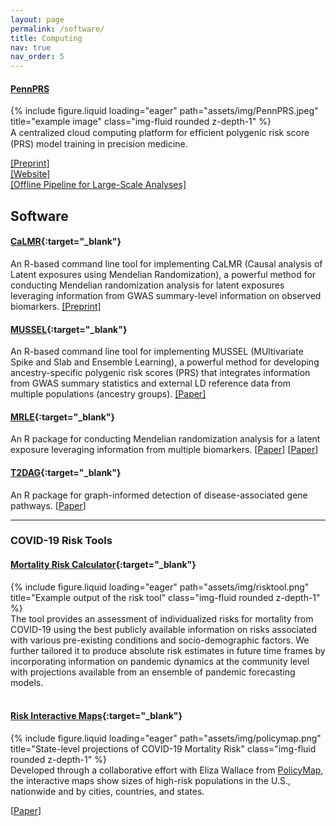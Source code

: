 ```yaml
---
layout: page
permalink: /software/
title: Computing
nav: true
nav_order: 5
---
```


#### [PennPRS](https://pennprs.org/)

<div class="row justify-content-sm-center">
    <div class="col-sm mt-3 mt-md-0">
        {% include figure.liquid loading="eager" path="assets/img/PennPRS.jpeg" title="example image" class="img-fluid rounded z-depth-1" %}
    </div>
</div>
<div class="caption">
    A centralized cloud computing platform for efﬁcient polygenic risk score (PRS) model training in precision medicine.
</div>

[[Preprint]](https://www.medrxiv.org/content/10.1101/2025.02.07.25321875v1)<br />
[[Website]](https://pennprs.org/)<br />
[[Offline Pipeline for Large-Scale Analyses]](https://github.com/PennPRS/Pipeline)<br />

## **Software**

#### [CaLMR](https://github.com/yueuuy/CaLMR/){:target="\_blank"}

An R-based command line tool for implementing CaLMR (Causal analysis of Latent exposures using Mendelian Randomization), a powerful method for conducting Mendelian randomization analysis for latent exposures leveraging information from GWAS summary-level information on observed biomarkers.
[[Preprint]](https://www.medrxiv.org/content/10.1101/2024.11.25.24317939v1)

#### [MUSSEL](https://github.com/Jin93/MUSSEL){:target="\_blank"}

An R-based command line tool for implementing MUSSEL (MUltivariate Spike and Slab and Ensemble Learning), a powerful method for developing ancestry-specific polygenic risk scores (PRS) that integrates information from GWAS summary statistics and external LD reference data from multiple populations (ancestry groups).
[[Paper]](https://www.cell.com/cell-genomics/fulltext/S2666-979X(24)00095-8)

#### [MRLE](https://github.com/Jin93/MRLE){:target="\_blank"}

An R package for conducting Mendelian randomization analysis for a latent exposure leveraging information from multiple biomarkers. [[Paper](https://academic.oup.com/biostatistics/advance-article-abstract/doi/10.1093/biostatistics/kxae006/7624600?redirectedFrom=fulltext&login=false)]
[[Paper](https://academic.oup.com/biostatistics/article/25/4/1015/7624600)]

#### [T2DAG](https://github.com/Jin93/T2DAG){:target="\_blank"}

An R package for graph-informed detection of disease-associated gene pathways. [[Paper](https://academic.oup.com/bioinformatics/article/38/4/1005/6424893)]
&nbsp;

---

### **COVID-19 Risk Tools**

#### [Mortality Risk Calculator](https://covid19risktools.com:8443/riskcalculator){:target="\_blank"}

<div class="row justify-content-sm-center">
    <div class="col-sm-5 mt-3 mt-md-0">
        {% include figure.liquid loading="eager" path="assets/img/risktool.png" title="Example output of the risk tool" class="img-fluid rounded z-depth-1" %}
    </div>
    <div class="col-sm-7 mt-3 mt-md-0">The tool provides an assessment of individualized risks for mortality from COVID-19 using the best publicly available information on risks associated with various pre-existing conditions and socio-demographic factors. We further tailored it to produce absolute risk estimates in future time frames by incorporating information on pandemic dynamics at the community level with projections available from an ensemble of pandemic forecasting models. </div>
</div>
&nbsp;

#### [Risk Interactive Maps](https://jhucovid19.policymap.com/newmaps#/){:target="\_blank"}

<div class="row justify-content-sm-center">
    <div class="col-sm-5 mt-3 mt-md-0">
        {% include figure.liquid loading="eager" path="assets/img/policymap.png" title="State-level projections of COVID-19 Mortality Risk" class="img-fluid rounded z-depth-1" %}
    </div>
    <div class="col-sm-7 mt-3 mt-md-0">Developed through a collaborative effort with Eliza Wallace from <a href="https://www.policymap.com/">PolicyMap</a>, the interactive maps show sizes of high-risk populations in the U.S., nationwide and by cities, countries, and states.
</div>
</div>

[[Paper](https://www.nature.com/articles/s41591-020-01191-8)]
